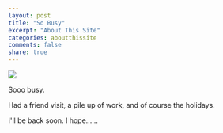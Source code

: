 ```yaml
---
layout: post
title: "So Busy"
excerpt: "About This Site"
categories: aboutthissite
comments: false
share: true
---
```


![](http://www.teams.guru/wp-content/uploads/2018/04/stephen-covey-4-quadrants-time-management-matrix-696x392.jpg)





Sooo busy. 



Had a friend visit, a pile up of work, and of course the holidays.


I'll be back soon. I hope......
